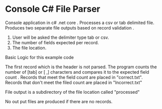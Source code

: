 # Console C# File Parser
Console application in c# .net core . Processes a csv or tab delimited file. Produces two separate file outputs based on record validation . 

1. User will be asked the delimiter type tab or csv. 
2. The number of fields expected per record. 
3. The file location. 

Basic Logic for this example code

The first record which is the header is not parsed. 
The program counts the number of [tab] or [ ,] characters and compares it to the expected field count .
Records that meet the field count are placed in "correct.txt".
Records that don't meet the filed count are placed in "Incorrect.txt"

File output is a subdirectory of the file location called  "processed"

No out put files are produced if there are no records. 